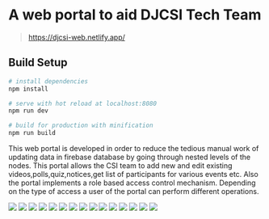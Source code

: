 # A web portal to aid DJCSI Tech Team

> https://djcsi-web.netlify.app/

## Build Setup

``` bash
# install dependencies
npm install

# serve with hot reload at localhost:8080
npm run dev

# build for production with minification
npm run build
```
This web portal is developed in order to reduce the tedious manual work of updating data in firebase database by going through nested levels of the nodes. This portal allows the CSI team to add new and edit existing videos,polls,quiz,notices,get list of participants for various events etc. Also the portal implements a role based access control mechanism. Depending on the type of access a user of the portal can perform different operations.

![](/ss/home.png)
![](/ss/addrole.png)
![](/ss/addrole1.png)
![](/ss/addquiz.png)
![](/ss/addquiz1.png)
![](/ss/addnotice.png)
![](/ss/editnotice.png)
![](/ss/editnotice1.png)
![](/ss/editnotice.png)
![](/ss/editpolls.png)
![](/ss/editpolls1.png)
![](/ss/addvideo.png)
![](/ss/editvideo.png)
![](/ss/editvideo1.png)
![](/ss/event.png)









